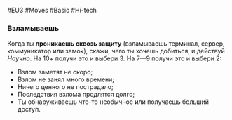 #EU3 #Moves #Basic #Hi-tech 

### Взламываешь

Когда ты **проникаешь сквозь защиту** (взламываешь терминал, сервер, коммуникатор или замок), скажи, чего ты хочешь добиться, и действуй *Научно*. На 10+ получи это и выбери 3. На 7—9 получи это и выбери 2: 
- Взлом заметят не скоро; 
- Взлом не занял много времени; 
- Ничего ценного не пострадало; 
- Последствия взлома продлятся долго; 
- Ты обнаруживаешь что-то необычное или получаешь больший доступ.